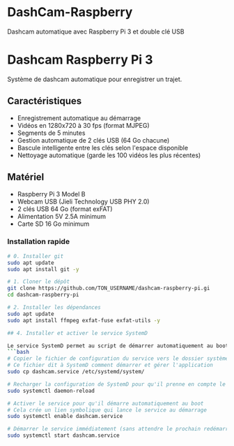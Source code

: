# DashCam-Raspberry
Dashcam automatique avec Raspberry Pi 3 et double clé USB

# Dashcam Raspberry Pi 3

Système de dashcam automatique pour enregistrer un trajet.

## Caractéristiques

- Enregistrement automatique au démarrage
- Vidéos en 1280x720 à 30 fps (format MJPEG)
- Segments de 5 minutes
- Gestion automatique de 2 clés USB (64 Go chacune)
- Bascule intelligente entre les clés selon l'espace disponible
- Nettoyage automatique (garde les 100 vidéos les plus récentes)

## Matériel

- Raspberry Pi 3 Model B
- Webcam USB (Jieli Technology USB PHY 2.0)
- 2 clés USB 64 Go (format exFAT)
- Alimentation 5V 2.5A minimum
- Carte SD 16 Go minimum


### Installation rapide
```bash
# 0. Installer git
sudo apt update
sudo apt install git -y

# 1. Cloner le dépôt
git clone https://github.com/TON_USERNAME/dashcam-raspberry-pi.gi
cd dashcam-raspberry-pi

# 2. Installer les dépendances
sudo apt update
sudo apt install ffmpeg exfat-fuse exfat-utils -y

## 4. Installer et activer le service SystemD

Le service SystemD permet au script de démarrer automatiquement au boot du Raspberry Pi.
```bash
# Copier le fichier de configuration du service vers le dossier système
# Ce fichier dit à SystemD comment démarrer et gérer l'application
sudo cp dashcam.service /etc/systemd/system/

# Recharger la configuration de SystemD pour qu'il prenne en compte le nouveau service
sudo systemctl daemon-reload

# Activer le service pour qu'il démarre automatiquement au boot
# Cela crée un lien symbolique qui lance le service au démarrage
sudo systemctl enable dashcam.service

# Démarrer le service immédiatement (sans attendre le prochain redémarrage)
sudo systemctl start dashcam.service
